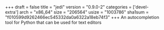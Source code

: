 +++
draft = false
title = "jedi"
version = "0.9.0-2"
categories = ['devel-extra']
arch = "x86_64"
size = "206564"
usize = "1003786"
sha1sum = "f010599d9262466ec545332da0a6322a18eb74f3"
+++
An autocompletion tool for Python that can be used for text editors